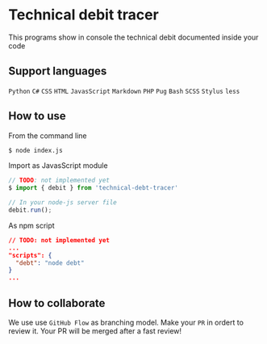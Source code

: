 # Technical debit tracer

This programs show in console the technical debit documented inside your code

## Support languages
`Python` `C#` `CSS` `HTML` `JavasScript` `Markdown` `PHP` `Pug` `Bash` `SCSS` `Stylus` `less`

## How to use

From the command line
```bash
$ node index.js
```

Import as JavasScript module
```js
// TODO: not implemented yet
$ import { debit } from 'technical-debt-tracer'

// In your node-js server file
debit.run();
```

As npm script
```json
// TODO: not implemented yet
...
"scripts": {
  "debt": "node debt"
}
...
```

## How to collaborate

We use use `GitHub Flow` as branching model. Make your `PR` in ordert to review it. Your PR will be merged after a fast review!
